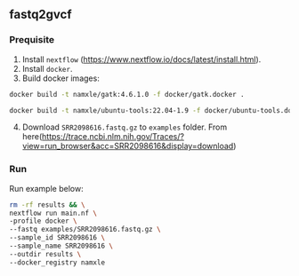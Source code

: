 ## fastq2gvcf

### Prequisite

1. Install `nextflow` (https://www.nextflow.io/docs/latest/install.html).
2. Install `docker`.
3. Build docker images:

```bash
docker build -t namxle/gatk:4.6.1.0 -f docker/gatk.docker .

docker build -t namxle/ubuntu-tools:22.04-1.9 -f docker/ubuntu-tools.docker .
```

4. Download `SRR2098616.fastq.gz` to `examples` folder. From here(https://trace.ncbi.nlm.nih.gov/Traces/?view=run_browser&acc=SRR2098616&display=download)

### Run

Run example below:

```bash
rm -rf results && \
nextflow run main.nf \
-profile docker \
--fastq examples/SRR2098616.fastq.gz \
--sample_id SRR2098616 \
--sample_name SRR2098616 \
--outdir results \
--docker_registry namxle
```
